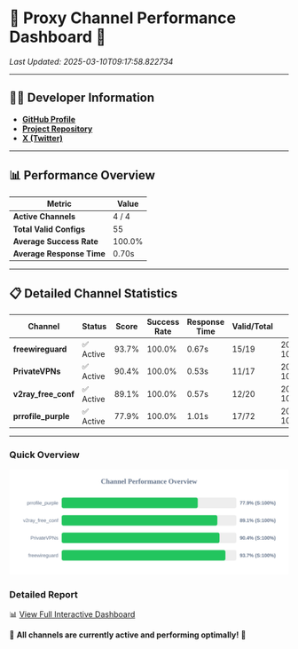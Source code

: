 # 🌟 Proxy Channel Performance Dashboard 🌟

_Last Updated: 2025-03-10T09:17:58.822734_

---

## 👩‍💻 Developer Information

- **[GitHub Profile](https://github.com/4n0nymou3)**  
- **[Project Repository](https://github.com/4n0nymou3/multi-proxy-config-fetcher)**  
- **[X (Twitter)](https://x.com/4n0nymou3)**  

---

## 📊 Performance Overview

| Metric                | Value       |
|-----------------------|-------------|
| **Active Channels**   | 4 / 4       |
| **Total Valid Configs** | 55          |
| **Average Success Rate** | 100.0%      |
| **Average Response Time** | 0.70s       |

---

## 📋 Detailed Channel Statistics

| Channel          | Status     | Score  | Success Rate | Response Time | Valid/Total | Last Success               |
|------------------|------------|--------|--------------|---------------|-------------|----------------------------|
| **freewireguard**  | ✅ Active  | 93.7%  | 100.0% | 0.67s         | 15/19       | 2025-03-10T09:17:58.820994 |
| **PrivateVPNs**  | ✅ Active  | 90.4%  | 100.0% | 0.53s         | 11/17       | 2025-03-10T09:17:58.127351 |
| **v2ray_free_conf**  | ✅ Active  | 89.1%  | 100.0% | 0.57s         | 12/20       | 2025-03-10T09:17:57.559848 |
| **prrofile_purple**  | ✅ Active  | 77.9%  | 100.0% | 1.01s         | 17/72       | 2025-03-10T09:17:56.874517 |

---

### Quick Overview
<div align="center">
  <a href="https://raw.githubusercontent.com/nullluser/NullRepo/refs/heads/main/assets/channel_stats_chart.svg">
    <img src="https://raw.githubusercontent.com/nullluser/NullRepo/refs/heads/main/assets/channel_stats_chart.svg" alt="Source Performance Statistics" width="800">
  </a>
</div>

### Detailed Report
📊 [View Full Interactive Dashboard](https://htmlpreview.github.io/?https://github.com/nullluser/NullRepo/blob/main/assets/performance_report.html)

🎉 **All channels are currently active and performing optimally!** 🎉
